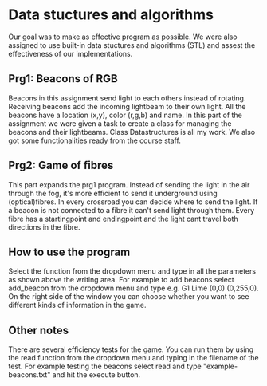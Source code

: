 # Data stuctures and algorithms
Our goal was to make as effective program as possible. We were also assigned to use built-in
data stuctures and algorithms (STL) and assest the effectiveness of our implementations.

## Prg1: Beacons of RGB
Beacons in this assignment send light to each others instead of rotating. 
Receiving beacons add the incoming lightbeam to their own light. All the beacons have a 
location (x,y), color (r,g,b) and name. In this part of the assignment we were given a task to 
create a class for managing the beacons and their lightbeams. Class Datastructures is all my work. 
We also got some functionalities ready from the course staff.

## Prg2: Game of fibres
This part expands the prg1 program. Instead of sending the light in the air through the fog, it's more 
efficient to send it underground using (optical)fibres. In every crossroad you can decide where to 
send the light. If a beacon is not connected to a fibre it can't send light through them. Every fibre 
has a startingpoint and endingpoint and the light cant travel both directions in the fibre.

## How to use the program
Select the function from the dropdown menu and type in all the parameters as shown above the writing area.
For example to add beacons select add_beacon from the dropdown menu and type e.g. G1 Lime (0,0) (0,255,0).
On the right side of the window you can choose whether you want to see different kinds of information in the game.

## Other notes
There are several efficiency tests for the game. You can run them by using the read function from the dropdown 
menu and typing in the filename of the test. For example testing the beacons select read and type 
"example-beacons.txt" and hit the execute button.

